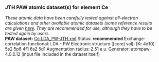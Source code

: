### JTH PAW atomic dataset(s) for element Ce
  
_These atomic data have been carefully tested against all-electron calculations and other available atomic datasets (some reference results are given [here](https://www.abinit.org/Files/JTH-benchmark-1.1.pdf)._
_They are recommended for use, although they have to be tested again by users._
<br>
**PAW dataset:** [Ce.LDA_PW-JTH.xml](https://github.com/abinit/paw_jth_datasets/pseudos/JTH-LDA-v1.1/Ce/Ce.LDA_PW-JTH.xml)
Status: **recommended**
Exchange-correlation functional: LDA - PW
Electronic structure ([core] val): [Kr 4d10] 5s2 5p6 4f1 6s2 5d1
Augmentation radius: 2.51 a.u.
Generator: atompaw-4.0.0.12 (input file included in the dataset itself)
